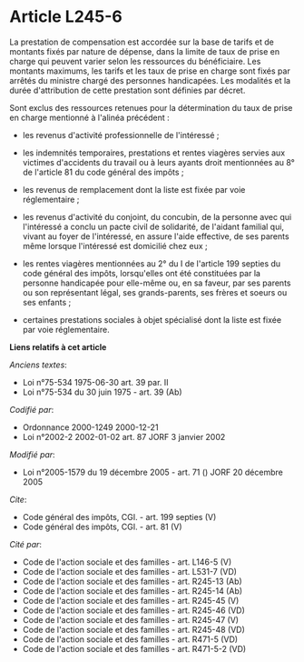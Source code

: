 # Article L245-6

La prestation de compensation est accordée sur la base de tarifs et de montants fixés par nature de dépense, dans la limite
de taux de prise en charge qui peuvent varier selon les ressources du bénéficiaire. Les montants maximums, les tarifs et les
taux de prise en charge sont fixés par arrêtés du ministre chargé des personnes handicapées. Les modalités et la durée
d'attribution de cette prestation sont définies par décret. 

Sont exclus des ressources retenues pour la détermination du taux de prise en charge mentionné à l'alinéa précédent :

- les revenus d'activité professionnelle de l'intéressé ;

- les indemnités temporaires, prestations et rentes viagères servies aux victimes d'accidents du travail ou à leurs ayants
droit mentionnées au 8° de l'article 81 du code général des impôts ;

- les revenus de remplacement dont la liste est fixée par voie réglementaire ;

- les revenus d'activité du conjoint, du concubin, de la personne avec qui l'intéressé a conclu un pacte civil de solidarité,
de l'aidant familial qui, vivant au foyer de l'intéressé, en assure l'aide effective, de ses parents même lorsque l'intéressé
est domicilié chez eux ;

- les rentes viagères mentionnées au 2° du I de l'article 199 septies du code général des impôts, lorsqu'elles ont été
constituées par la personne handicapée pour elle-même ou, en sa faveur, par ses parents ou son représentant légal, ses
grands-parents, ses frères et soeurs ou ses enfants ;

- certaines prestations sociales à objet spécialisé dont la liste est fixée par voie réglementaire.

**Liens relatifs à cet article**

_Anciens textes_:

  - Loi n°75-534 1975-06-30 art. 39 par. II
  - Loi n°75-534 du 30 juin 1975 - art. 39 (Ab)

_Codifié par_:

  - Ordonnance 2000-1249 2000-12-21
  - Loi n°2002-2 2002-01-02 art. 87 JORF 3 janvier 2002

_Modifié par_:

  - Loi n°2005-1579 du 19 décembre 2005 - art. 71 () JORF 20 décembre 2005

_Cite_:

  - Code général des impôts, CGI. - art. 199 septies (V)
  - Code général des impôts, CGI. - art. 81 (V)

_Cité par_:

  - Code de l'action sociale et des familles - art. L146-5 (V)
  - Code de l'action sociale et des familles - art. L531-7 (VD)
  - Code de l'action sociale et des familles - art. R245-13 (Ab)
  - Code de l'action sociale et des familles - art. R245-14 (Ab)
  - Code de l'action sociale et des familles - art. R245-45 (V)
  - Code de l'action sociale et des familles - art. R245-46 (VD)
  - Code de l'action sociale et des familles - art. R245-47 (V)
  - Code de l'action sociale et des familles - art. R245-48 (VD)
  - Code de l'action sociale et des familles - art. R471-5 (VD)
  - Code de l'action sociale et des familles - art. R471-5-2 (VD)
